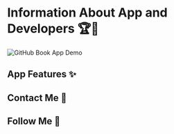 # Information About App and Developers 🏆💎


![GitHub Book App Demo](https://github.com/user-attachments/assets/fc023d74-4b5c-40a5-bfd2-27145d5df744)


## App Features ✨


## Contact Me 💬


## Follow Me 💨

